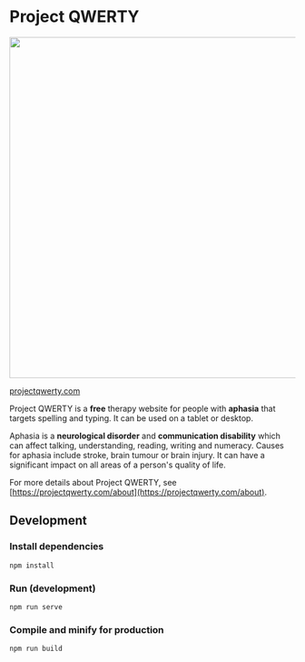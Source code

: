 # Project QWERTY

<p align="center">
  <img width="600" src="https://raw.githubusercontent.com/project-qwerty/project-qwerty/master/src/assets/img/ipad-noshadow.png" />
</p>

[projectqwerty.com](https://projectqwerty.com)

Project QWERTY is a **free** therapy website for people with **aphasia** that targets spelling and typing. It can be used on a tablet or desktop.

Aphasia is a **neurological disorder** and **communication disability** which can affect talking, understanding, reading, writing and numeracy. Causes for aphasia include stroke, brain tumour or brain injury. It can have a significant impact on all areas of a person's quality of life.

For more details about Project QWERTY, see [https://projectqwerty.com/about](https://projectqwerty.com/about).

## Development

### Install dependencies

```
npm install
```

### Run (development)

```
npm run serve
```

### Compile and minify for production

```
npm run build
```

